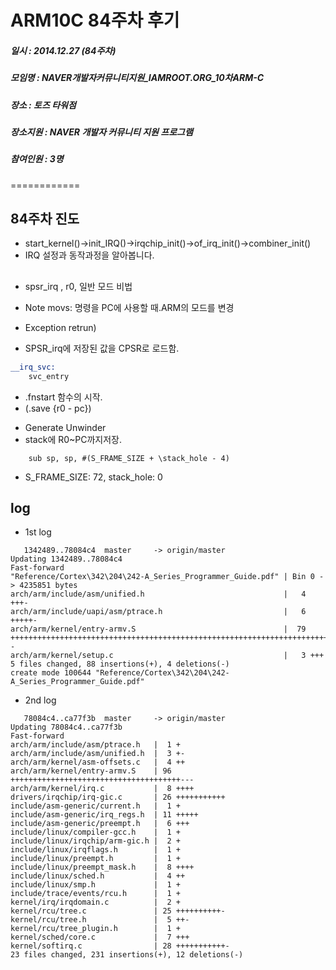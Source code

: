 # ARM10C 84주차 후기
##### 일시 : 2014.12.27 (84주차)
##### 모임명 : NAVER개발자커뮤니티지원_IAMROOT.ORG_10차ARM-C
##### 장소 : 토즈 타워점
##### 장소지원 : NAVER 개발자 커뮤니티 지원 프로그램
##### 참여인원 :  3명
============

## 84주차 진도
* start_kernel()->init_IRQ()->irqchip_init()->of_irq_init()->combiner_init()
* IRQ 설정과 동작과정을 알아봅니다.

##
* spsr_irq , r0, 일반 모드 비법


* Note movs: 명령을 PC에 사용할 때.ARM의 모드를 변경
* Exception retrun)
* SPSR_irq에 저장된 값을 CPSR로 로드함.

```asm
__irq_svc:
	svc_entry
```

* .fnstart 함수의 시작.
* (.save {r0 - pc})
 - Generate Unwinder
 - stack에 R0~PC까지저장.

```
	sub	sp, sp, #(S_FRAME_SIZE + \stack_hole - 4)
```
* S_FRAME_SIZE: 72, stack_hole: 0

## log
* 1st log

```
   1342489..78084c4  master     -> origin/master
Updating 1342489..78084c4
Fast-forward
"Reference/Cortex\342\204\242-A_Series_Programmer_Guide.pdf" | Bin 0 -> 4235851 bytes
arch/arm/include/asm/unified.h                               |   4 +++-
arch/arm/include/uapi/asm/ptrace.h                           |   6 +++++-
arch/arm/kernel/entry-armv.S                                 |  79 +++++++++++++++++++++++++++++++++++++++++++++++++++++++++++++++++++++++++++++--
arch/arm/kernel/setup.c                                      |   3 +++
5 files changed, 88 insertions(+), 4 deletions(-)
create mode 100644 "Reference/Cortex\342\204\242-A_Series_Programmer_Guide.pdf"
```

* 2nd log

```
   78084c4..ca77f3b  master     -> origin/master
Updating 78084c4..ca77f3b
Fast-forward
arch/arm/include/asm/ptrace.h   |  1 +
arch/arm/include/asm/unified.h  |  3 +-
arch/arm/kernel/asm-offsets.c   |  4 ++
arch/arm/kernel/entry-armv.S    | 96 ++++++++++++++++++++++++++++++++++++++---
arch/arm/kernel/irq.c           |  8 ++++
drivers/irqchip/irq-gic.c       | 26 +++++++++++
include/asm-generic/current.h   |  1 +
include/asm-generic/irq_regs.h  | 11 +++++
include/asm-generic/preempt.h   |  6 +++
include/linux/compiler-gcc.h    |  1 +
include/linux/irqchip/arm-gic.h |  2 +
include/linux/irqflags.h        |  1 +
include/linux/preempt.h         |  1 +
include/linux/preempt_mask.h    |  8 ++++
include/linux/sched.h           |  4 ++
include/linux/smp.h             |  1 +
include/trace/events/rcu.h      |  1 +
kernel/irq/irqdomain.c          |  2 +
kernel/rcu/tree.c               | 25 ++++++++++-
kernel/rcu/tree.h               |  5 ++-
kernel/rcu/tree_plugin.h        |  1 +
kernel/sched/core.c             |  7 +++
kernel/softirq.c                | 28 +++++++++++-
23 files changed, 231 insertions(+), 12 deletions(-)
```						   
